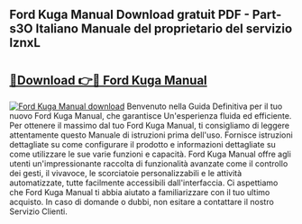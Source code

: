 ## Ford Kuga Manual Download gratuit PDF - Part-s3O Italiano Manuale del proprietario del servizio lznxL

# <h2><a href="http://dffoong.blite.top/?on=Ford+Kuga+Manual">🔗Download 👉🔴 Ford Kuga Manual</a></h2>

[![Ford Kuga Manual download](https://i.imgur.com/lujVjoI.png)](http://dffoong.blite.top/?on=Ford+Kuga+Manual)
Benvenuto nella Guida Definitiva per il tuo nuovo Ford Kuga Manual, che garantisce Un'esperienza fluida ed efficiente. Per ottenere il massimo dal tuo Ford Kuga Manual, ti consigliamo di leggere attentamente questo Manuale di istruzioni prima dell'uso. Fornisce istruzioni dettagliate su come configurare il prodotto e informazioni dettagliate su come utilizzare le sue varie funzioni e capacità. Ford Kuga Manual offre agli utenti un'impressionante raccolta di funzionalità avanzate come il controllo dei gesti, il vivavoce, le scorciatoie personalizzabili e le attività automatizzate, tutte facilmente accessibili dall'interfaccia. Ci aspettiamo che Ford Kuga Manual ti abbia aiutato a familiarizzare con il tuo ultimo acquisto. In caso di domande o dubbi, non esitare a contattare il nostro Servizio Clienti.
